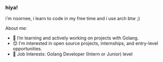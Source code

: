 ### hiya! 
i'm noornee, i learn to code in my free time and i use arch btw ;)

About me:

 - 🌱 I’m learning and actively working on projects with Golang.
 - 😊 I’m interested in open source projects, internships, and entry-level opportunities.
 - 💼 Job Interests: Golang Developer (Intern or Junior) level
